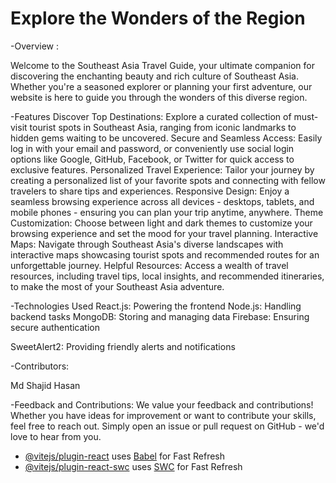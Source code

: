 

# Explore the Wonders of the Region


-Overview :

 Welcome to the Southeast Asia Travel Guide, your ultimate companion for discovering the enchanting beauty and rich culture of Southeast 
 Asia. Whether you're a seasoned explorer or planning your first adventure, our website is here to guide you through the wonders of this 
 diverse region.


-Features
Discover Top Destinations: Explore a curated collection of must-visit tourist spots in Southeast Asia, ranging from iconic landmarks to hidden gems waiting to be uncovered.
Secure and Seamless Access: Easily log in with your email and password, or conveniently use social login options like Google, GitHub, Facebook, or Twitter for quick access to exclusive features.
Personalized Travel Experience: Tailor your journey by creating a personalized list of your favorite spots and connecting with fellow travelers to share tips and experiences.
Responsive Design: Enjoy a seamless browsing experience across all devices - desktops, tablets, and mobile phones - ensuring you can plan your trip anytime, anywhere.
Theme Customization: Choose between light and dark themes to customize your browsing experience and set the mood for your travel planning.
Interactive Maps: Navigate through Southeast Asia's diverse landscapes with interactive maps showcasing tourist spots and recommended routes for an unforgettable journey.
Helpful Resources: Access a wealth of travel resources, including travel tips, local insights, and recommended itineraries, to make the most of your Southeast Asia adventure.


-Technologies Used
React.js: Powering the frontend
Node.js: Handling backend tasks
MongoDB: Storing and managing data
Firebase: Ensuring secure authentication

SweetAlert2: Providing friendly alerts and notifications

-Contributors:

Md Shajid Hasan


-Feedback and Contributions:
We value your feedback and contributions! Whether you have ideas for improvement or want to contribute your skills, feel free to reach out. Simply open an issue or pull request on GitHub - we'd love to hear from you.



- [@vitejs/plugin-react](https://github.com/vitejs/vite-plugin-react/blob/main/packages/plugin-react/README.md) uses [Babel](https://babeljs.io/) for Fast Refresh
- [@vitejs/plugin-react-swc](https://github.com/vitejs/vite-plugin-react-swc) uses [SWC](https://swc.rs/) for Fast Refresh
